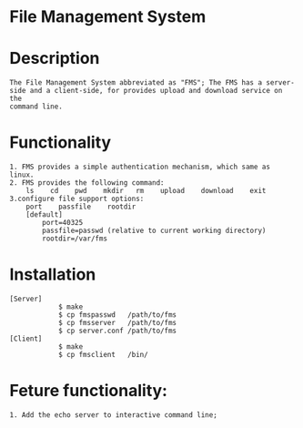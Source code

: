 # File Management System

# Description
	The File Management System abbreviated as "FMS"; The FMS has a server-
	side and a client-side, for provides upload and download service on the
	command line.

# Functionality
	1. FMS provides a simple authentication mechanism, which same as linux.
	2. FMS provides the following command:
		ls    cd    pwd    mkdir   rm    upload    download    exit
	3.configure file support options:
		port	passfile    rootdir
		[default]
			port=40325
			passfile=passwd	(relative to current working directory)
			rootdir=/var/fms
# Installation
	[Server]	
				$ make
				$ cp fmspasswd	 /path/to/fms
				$ cp fmsserver   /path/to/fms
				$ cp server.conf /path/to/fms
	[Client]
				$ make
				$ cp fmsclient   /bin/
# Feture functionality:
	1. Add the echo server to interactive command line;


